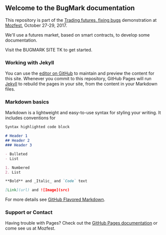 ## Welcome to the BugMark documentation

This repository is part of the [Trading futures, fixing bugs](https://github.com/MozillaFoundation/mozfest-program-2017/issues/414) demonstration at [Mozfest](https://mozillafestival.org/), October 27-29, 2017.

We'll use a futures market, based on smart contracts, to develop some documentation.

Visit the BUGMARK SITE TK to get started.


### Working with Jekyll

You can use the  [editor on GitHub](https://github.com/mozilla/bugmark-docs/edit/master/README.md) to maintain and preview the content for this site.  Whenever you commit to this repository, GitHub Pages will run [Jekyll](https://jekyllrb.com/) to rebuild the pages in your site, from the content in your Markdown files.

### Markdown basics

Markdown is a lightweight and easy-to-use syntax for styling your writing. It includes conventions for

```markdown
Syntax highlighted code block

# Header 1
## Header 2
### Header 3

- Bulleted
- List

1. Numbered
2. List

**Bold** and _Italic_ and `Code` text

[Link](url) and ![Image](src)
```

For more details see [GitHub Flavored Markdown](https://guides.github.com/features/mastering-markdown/).

### Support or Contact

Having trouble with Pages? Check out the [GitHub Pages documentation](https://help.github.com/categories/github-pages-basics/) or come see us at Mozfest.

